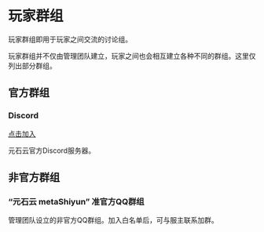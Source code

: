 # 玩家群组

玩家群组即用于玩家之间交流的讨论组。

玩家群组并不仅由管理团队建立，玩家之间也会相互建立各种不同的群组。这里仅列出部分群组。

## 官方群组

### Discord

[点击加入](https://discord.gg/Q6NhsszQXk)

元石云官方Discord服务器。

## 非官方群组

### “元石云 metaShiyun” 准官方QQ群组

管理团队设立的非官方QQ群组。加入白名单后，可与服主联系加群。